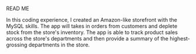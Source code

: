 READ ME

In this coding experience, I created an Amazon-like storefront with the MySQL skills. The app will takes in orders from customers and deplete stock from the store's inventory. The app is able to track product sales across the store's departments and then provide a summary of the highest-grossing departments in the store.